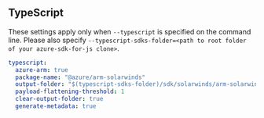 ## TypeScript

These settings apply only when `--typescript` is specified on the command line.
Please also specify `--typescript-sdks-folder=<path to root folder of your azure-sdk-for-js clone>`.

```yaml $(typescript)
typescript:
  azure-arm: true
  package-name: "@azure/arm-solarwinds"
  output-folder: "$(typescript-sdks-folder)/sdk/solarwinds/arm-solarwinds"
  payload-flattening-threshold: 1
  clear-output-folder: true
  generate-metadata: true
```
